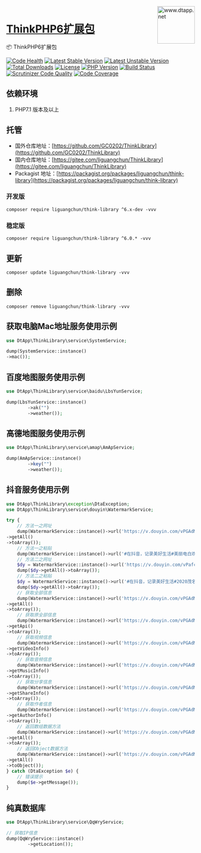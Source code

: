 <img align="right" width="100" src="https://kodo-cdn.dtapp.net/04/999e9f2f06d396968eacc10ce9bc8a.png" alt="www.dtapp.net"/>

<h1 align="left"><a href="https://www.dtapp.net/">ThinkPHP6扩展包</a></h1>

📦 ThinkPHP6扩展包

[![Code Health](https://hn.devcloud.huaweicloud.com/codecheck/v1/codecheck/task/codehealth.svg?taskId=9046b097b0164105b8a3078be4d2fa95)](https://hn.devcloud.huaweicloud.com/codecheck/project/b7a03c9ea96e40cb93fed6e23a27a7be/codecheck/task/9046b097b0164105b8a3078be4d2fa95/detail)
[![Latest Stable Version](https://poser.pugx.org/liguangchun/think-library/v/stable)](https://packagist.org/packages/liguangchun/think-library)
[![Latest Unstable Version](https://poser.pugx.org/liguangchun/think-library/v/unstable)](https://packagist.org/packages/liguangchun/think-library)
[![Total Downloads](https://poser.pugx.org/liguangchun/think-library/downloads)](https://packagist.org/packages/liguangchun/think-library)
[![License](https://poser.pugx.org/liguangchun/think-library/license)](https://packagist.org/packages/liguangchun/think-library)
[![PHP Version](https://img.shields.io/badge/php-%3E%3D7.1-8892BF.svg)](http://www.php.net/)
[![Build Status](https://travis-ci.org/GC0202/ThinkLibrary.svg?branch=6.0)](https://travis-ci.org/GC0202/ThinkLibrary)
[![Scrutinizer Code Quality](https://scrutinizer-ci.com/g/GC0202/ThinkLibrary/badges/quality-score.png?b=6.0)](https://scrutinizer-ci.com/g/GC0202/ThinkLibrary/?branch=6.0)
[![Code Coverage](https://scrutinizer-ci.com/g/GC0202/ThinkLibrary/badges/coverage.png?b=6.0)](https://scrutinizer-ci.com/g/GC0202/ThinkLibrary/?branch=6.0)

## 依赖环境

1. PHP7.1 版本及以上

## 托管

- 国外仓库地址：[https://github.com/GC0202/ThinkLibrary](https://github.com/GC0202/ThinkLibrary)
- 国内仓库地址：[https://gitee.com/liguangchun/ThinkLibrary](https://gitee.com/liguangchun/ThinkLibrary)
- Packagist
  地址：[https://packagist.org/packages/liguangchun/think-library](https://packagist.org/packages/liguangchun/think-library)

### 开发版

```text
composer require liguangchun/think-library ^6.x-dev -vvv
```

### 稳定版

```text
composer require liguangchun/think-library ^6.0.* -vvv
```

## 更新

```text
composer update liguangchun/think-library -vvv
```

## 删除

```text
composer remove liguangchun/think-library -vvv
```

## 获取电脑Mac地址服务使用示例

```php
use DtApp\ThinkLibrary\service\SystemService;

dump(SystemService::instance()
->mac());
```

## 百度地图服务使用示例

```php
use DtApp\ThinkLibrary\service\baidu\LbsYunService;

dump(LbsYunService::instance()
        ->ak("")
        ->weather());
```

## 高德地图服务使用示例

```php
use DtApp\ThinkLibrary\service\amap\AmApService;

dump(AmApService::instance()
        ->key("")
        ->weather());
```

## 抖音服务使用示例

```php
use DtApp\ThinkLibrary\exception\DtaException;
use DtApp\ThinkLibrary\service\douyin\WatermarkService;

try {
    // 方法一之网址
    dump(WatermarkService::instance()->url('https://v.douyin.com/vPGAdM/')
->getAll()
->toArray());
    // 方法一之粘贴
    dump(WatermarkService::instance()->url('#在抖音，记录美好生活#美丽电白欢迎您 https://v.douyin.com/vPGAdM/ 复制此链接，打开【抖音短视频】，直接观看视频！')->getAll()->toArray());
    // 方法二之网址
    $dy = WatermarkService::instance()->url('https://v.douyin.com/vPafcr/');
    dump($dy->getAll()->toArray());
    // 方法二之粘贴
    $dy = WatermarkService::instance()->url('#在抖音，记录美好生活#2020茂名加油，广州加油，武汉加油！中国加油，众志成城！#航拍 #茂名#武汉 #广州 #旅拍 @抖音小助手 https://v.douyin.com/vPafcr/ 复制此链接，打开【抖音短视频】，直接观看视频！');
    dump($dy->getAll()->toArray());
    // 获取全部信息
    dump(WatermarkService::instance()->url('https://v.douyin.com/vPGAdM/')
->getAll()
->toArray());
    // 获取原全部信息
    dump(WatermarkService::instance()->url('https://v.douyin.com/vPGAdM/')
->getApi()
->toArray());
    // 获取视频信息
    dump(WatermarkService::instance()->url('https://v.douyin.com/vPGAdM/')
->getVideoInfo()
->toArray());
    // 获取音频信息
    dump(WatermarkService::instance()->url('https://v.douyin.com/vPGAdM/')
->getMusicInfo()
->toArray());
    // 获取分享信息
    dump(WatermarkService::instance()->url('https://v.douyin.com/vPGAdM/')
->getShareInfo()
->toArray());
    // 获取作者信息
    dump(WatermarkService::instance()->url('https://v.douyin.com/vPGAdM/')
->getAuthorInfo()
->toArray());
    // 返回数组数据方法
    dump(WatermarkService::instance()->url('https://v.douyin.com/vPGAdM/')
->getAll()
->toArray());
    // 返回Object数据方法
    dump(WatermarkService::instance()->url('https://v.douyin.com/vPGAdM/')
->getAll()
->toObject());
} catch (DtaException $e) {
    // 错误提示
    dump($e->getMessage());
}
```

## 纯真数据库

```php
use DtApp\ThinkLibrary\service\QqWryService;

// 获取IP信息
dump(QqWryService::instance()
        ->getLocation());
```
